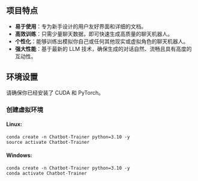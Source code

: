 ## 项目特点

- **易于使用**：专为新手设计的用户友好界面和详细的文档。
- **高效训练**：只需少量聊天数据，即可快速生成高质量的聊天机器人。
- **个性化**：能够训练出模拟你自己或任何其他现实或虚拟角色的聊天机器人。
- **强大性能**：基于最新的 LLM 技术，确保生成的对话自然、流畅且具有高度的互动性。

## 环境设置

请确保你已经安装了 CUDA 和 PyTorch。

### 创建虚拟环境

#### Linux:
```
conda create -n Chatbot-Trainer python=3.10 -y
source activate Chatbot-Trainer
```
#### Windows:
```
conda create -n Chatbot-Trainer python=3.10 -y
conda activate Chatbot-Trainer
```

